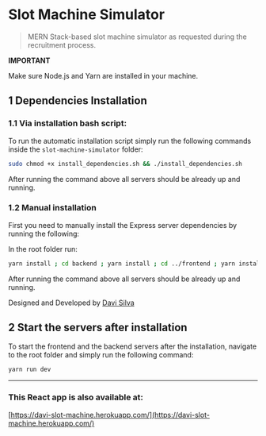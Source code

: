 # Slot Machine Simulator

> MERN Stack-based slot machine simulator as requested during the recruitment process.

**IMPORTANT**

Make sure Node.js and Yarn are installed in your machine.

## 1 Dependencies Installation

### 1.1 Via installation bash script:

To run the automatic installation script simply run the following commands inside the `slot-machine-simulator` folder:

```bash
sudo chmod +x install_dependencies.sh && ./install_dependencies.sh
```

After running the command above all servers should be already up and running.

### 1.2 Manual installation

First you need to manually install the Express server dependencies by running the following:

In the root folder run:

```bash
yarn install ; cd backend ; yarn install ; cd ../frontend ; yarn install ; cd .. ; yarn run dev
```

After running the command above all servers should be already up and running.

Designed and Developed by [Davi Silva](https://github.com/Davi-Silva)

## 2 Start the servers after installation

To start the frontend and the backend servers after the installation, navigate to the root folder and simply run the following command:

```bash
yarn run dev
```

----------------

### This React app is also available at:

[https://davi-slot-machine.herokuapp.com/](https://davi-slot-machine.herokuapp.com/)